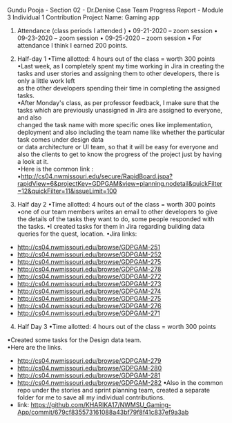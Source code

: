 Gundu Pooja - Section 02 - Dr.Denise Case
Team Progress Report - Module 3 Individual 1 Contribution
Project Name: Gaming app

1. Attendance (class periods I attended )
• 09-21-2020 – zoom session
• 09-23-2020 – zoom session
• 09-25-2020 – zoom session
• For attendance I think I earned 200 points.

2. Half-day 1
•Time allotted: 4 hours out of the class = worth 300 points <br>
•Last week, as I completely spent my time working in Jira in creating the tasks and user stories and assigning them to other developers, there is only a little work left<br>
as the other developers spending their time in completing the assigned tasks. <br>
•After Monday's class, as per professor feedback, I make sure that the tasks which are previously unassigned in Jira are assigned to everyone, and also<br>
changed the task name with more specific ones like implementation, deployment and also including the team name like whether the particular task comes under design data <br>
or data architecture or UI team, so that it will be easy for everyone and also the clients to get to know the progress of the project just by having a look at it.<br>
•Here is the common link :<br>
•http://cs04.nwmissouri.edu/secure/RapidBoard.jspa?rapidView=6&projectKey=GDPGAM&view=planning.nodetail&quickFilter=12&quickFilter=11&issueLimit=100

3. Half day 2
•Time allotted: 4 hours out of the class = worth 300 points
•one of our team members writes an email to other developers to give the details of the tasks they want to do, some people responded with the tasks.
•I created tasks for them in Jira regarding building data queries for the quest, location.
•Jira links:
- http://cs04.nwmissouri.edu/browse/GDPGAM-251 
- http://cs04.nwmissouri.edu/browse/GDPGAM-252 
- http://cs04.nwmissouri.edu/browse/GDPGAM-275 
- http://cs04.nwmissouri.edu/browse/GDPGAM-278 
- http://cs04.nwmissouri.edu/browse/GDPGAM-272 
- http://cs04.nwmissouri.edu/browse/GDPGAM-273 
- http://cs04.nwmissouri.edu/browse/GDPGAM-274 
- http://cs04.nwmissouri.edu/browse/GDPGAM-275 
- http://cs04.nwmissouri.edu/browse/GDPGAM-276 
- http://cs04.nwmissouri.edu/browse/GDPGAM-271 

4. Half Day 3
•Time allotted: 4 hours out of the class = worth 300 points <br>

•Created some tasks for the Design data team.<br>
•Here are the links.<br>
- http://cs04.nwmissouri.edu/browse/GDPGAM-279
- http://cs04.nwmissouri.edu/browse/GDPGAM-280 
- http://cs04.nwmissouri.edu/browse/GDPGAM-281
- http://cs04.nwmissouri.edu/browse/GDPGAM-282 
•Also in the common repo under the stories and sprint planning team, created a separate folder for me to save all my individual contributions.<br>
- link: https://github.com/KHARIKA17/NWMSU_Gaming-App/commit/679cf835573161088a43bf79f8f41c837ef9a3ab
